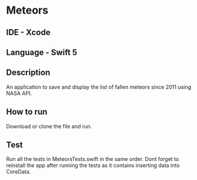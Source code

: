 # Meteors

## IDE - Xcode

## Language - Swift 5

## Description

An application to save and display the list of fallen meteors since 2011 using NASA API.

## How to run

Download or clone the file and run.

## Test

Run all the tests in MeteorsTests.swift in the same order. Dont forget to reinstall the app after running the tests as it 
contains inserting data into CoreData.
